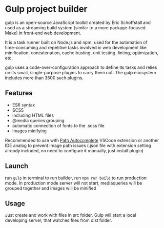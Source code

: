 # Gulp project builder
gulp is an open-source JavaScript toolkit created by Eric Schoffstall and used as a streaming build system (similar to a more package-focused Make) in front-end web development.

It is a task runner built on Node.js and npm, used for the automation of time-consuming and repetitive tasks involved in web development like minification, concatenation, cache busting, unit testing, linting, optimization, etc. 

gulp uses a code-over-configuration approach to define its tasks and relies on its small, single-purpose plugins to carry them out. The gulp ecosystem includes more than 3500 such plugins.
## Features
- ES6 syntax
- SCSS
- including HTML files
- @media queries grouping
- automatic connection of fonts to the .scss file
- images minifying

Recommended to use with [Path Autocomplete](http://https://marketplace.visualstudio.com/items?itemName=ionutvmi.path-autocomplete "Path Autocomplete") VSCode extension or another IDE analog to prevent image path issues
(.json file with extension setting already included, no need to configure it manually, just install plugin)
## Launch
run `gulp` in terminal to run builder, run `npm run build` to run production mode.
In production mode server will not start, mediaqueries will be grouped together and images will be minified
## Usage
Just create and work with files in src folder. Gulp will start a local developing server, that watches files from dist folder.
